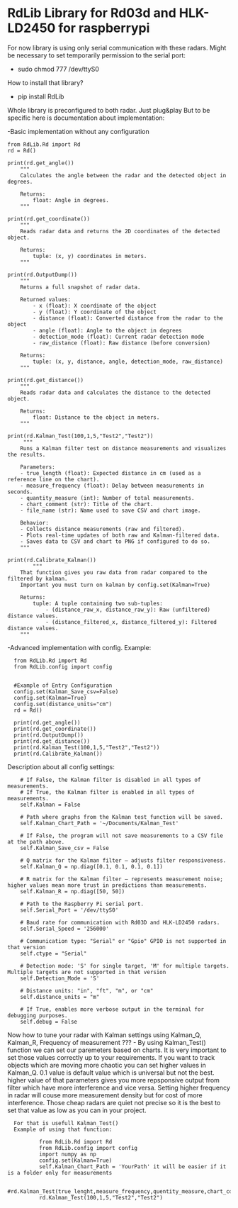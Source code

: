 # RdLib Library for Rd03d and HLK-LD2450 for raspberrypi

For now library is using only serial communication with these radars. 
Might be necessary to set temporarily permission to the serial port:
- sudo chmod 777 /dev/ttyS0

How to install that library?
- pip install RdLib

Whole library is preconfigured to both radar. Just plug&play
But to be specific here is documentation about implementation: 

-Basic implementation  without any configuration

    from RdLib.Rd import Rd 
    rd = Rd()
    
    print(rd.get_angle())
        """
        Calculates the angle between the radar and the detected object in degrees.

        Returns:
            float: Angle in degrees.
        """
    
    print(rd.get_coordinate())
        """
        Reads radar data and returns the 2D coordinates of the detected object.

        Returns:
            tuple: (x, y) coordinates in meters.
        """
    
    print(rd.OutputDump())
        """
        Returns a full snapshot of radar data.

        Returned values:
            - x (float): X coordinate of the object
            - y (float): Y coordinate of the object
            - distance (float): Converted distance from the radar to the object
            - angle (float): Angle to the object in degrees
            - detection_mode (float): Current radar detection mode
            - raw_distance (float): Raw distance (before conversion)

        Returns:
            tuple: (x, y, distance, angle, detection_mode, raw_distance)
        """
    
    print(rd.get_distance())
        """
        Reads radar data and calculates the distance to the detected object.

        Returns:
            float: Distance to the object in meters.
        """
    
    print(rd.Kalman_Test(100,1,5,"Test2","Test2"))
         """
        Runs a Kalman filter test on distance measurements and visualizes the results.

        Parameters:
        - true_length (float): Expected distance in cm (used as a reference line on the chart).
        - measure_frequency (float): Delay between measurements in seconds.
        - quantity_measure (int): Number of total measurements.
        - chart_comment (str): Title of the chart.
        - file_name (str): Name used to save CSV and chart image.

        Behavior:
        - Collects distance measurements (raw and filtered).
        - Plots real-time updates of both raw and Kalman-filtered data.
        - Saves data to CSV and chart to PNG if configured to do so.
        """
    
    print(rd.Calibrate_Kalman())
            """
        That function gives you raw data from radar compared to the filtered by kalman.
        Important you must turn on kalman by config.set(Kalman=True)

        Returns:
            tuple: A tuple containing two sub-tuples:
                - (distance_raw_x, distance_raw_y): Raw (unfiltered) distance values.
                - (distance_filtered_x, distance_filtered_y): Filtered distance values.
        """
-Advanced implementation with config.
Example:

      from RdLib.Rd import Rd 
      from RdLib.config import config

      
      #Example of Entry Configuration
      config.set(Kalman_Save_csv=False)
      config.set(Kalman=True)
      config.set(distance_units="cm") 
      rd = Rd()

      print(rd.get_angle())
      print(rd.get_coordinate())
      print(rd.OutputDump())
      print(rd.get_distance())
      print(rd.Kalman_Test(100,1,5,"Test2","Test2"))
      print(rd.Calibrate_Kalman())

Description about all config settings:

        # If False, the Kalman filter is disabled in all types of measurements.
        # If True, the Kalman filter is enabled in all types of measurements.
        self.Kalman = False

        # Path where graphs from the Kalman test function will be saved.
        self.Kalman_Chart_Path = '~/Documents/Kalman_Test'

        # If False, the program will not save measurements to a CSV file at the path above.
        self.Kalman_Save_csv = False

        # Q matrix for the Kalman filter – adjusts filter responsiveness.
        self.Kalman_Q = np.diag([0.1, 0.1, 0.1, 0.1])

        # R matrix for the Kalman filter – represents measurement noise; higher values mean more trust in predictions than measurements.
        self.Kalman_R = np.diag([50, 50])

        # Path to the Raspberry Pi serial port.
        self.Serial_Port = '/dev/ttyS0'

        # Baud rate for communication with Rd03D and HLK-LD2450 radars.
        self.Serial_Speed = '256000'

        # Communication type: "Serial" or "Gpio" GPIO is not supported in that version
        self.ctype = "Serial"

        # Detection mode: 'S' for single target, 'M' for multiple targets. Multiple targets are not supported in that version
        self.Detection_Mode = 'S' 

        # Distance units: "in", "ft", "m", or "cm"
        self.distance_units = "m"

        # If True, enables more verbose output in the terminal for debugging purposes.
        self.debug = False

Now how to tune your radar with Kalman settings using Kalman_Q, Kalman_R, Frequency of measurement ???
    - By using Kalman_Test() function we can set our paremeters based on charts. 
      It is very important to set those values correctly up to your requirements. 
      If you want to track objects which are moving more chaotic you can set higher values in Kalman_Q.
      0.1 value is default value which is universal but not the best. higher value of that parameters
      gives you more repsponsive output from filter which have more interference and vice versa.
      Setting higher frequency in radar will couse more measurement density but for cost of more interference.
      Those cheap radars are quiet not precise so it is the best to set that value as low as you can in your project.
      
      For that is usefull Kalman_Test()
      Example of using that function:
      
              from RdLib.Rd import Rd 
              from RdLib.config import config
              import numpy as np
              config.set(Kalman=True)
              self.Kalman_Chart_Path = 'YourPath' it will be easier if it is a folder only for measurements
              
              #rd.Kalman_Test(true_lenght,measure_frequency,quentity_measure,chart_comment,file_name)
              rd.Kalman_Test(100,1,5,"Test2","Test2")
              

              
              

